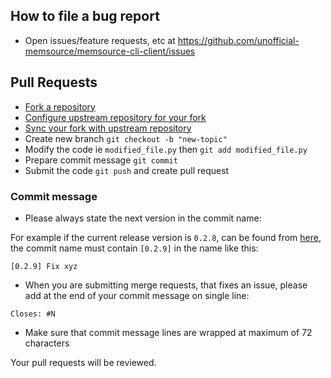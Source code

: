 ## How to file a bug report

- Open issues/feature requests, etc at <https://github.com/unofficial-memsource/memsource-cli-client/issues>

## Pull Requests
- [Fork a repository](https://help.github.com/en/articles/fork-a-repo)
- [Configure upstream repository for your fork](https://help.github.com/en/articles/configuring-a-remote-for-a-fork)
- [Sync your fork with upstream repository](https://help.github.com/en/articles/syncing-a-fork)
- Create new branch `git checkout -b "new-topic"`
- Modify the code ie `modified_file.py` then `git add modified_file.py`
- Prepare commit message `git commit`
- Submit the code `git push` and create pull request

### Commit message
- Please always state the next version in the commit name:

For example if the current release version is `0.2.8`, can be found from [here](https://pypi.org/project/memsource-cli/), the commit name must contain `[0.2.9]` in the name like this:
```
[0.2.9] Fix xyz
```
- When you are submitting merge requests, that fixes an issue, please add at the end of your commit message on single line:
```
Closes: #N
```
- Make sure that commit message lines are wrapped at maximum of 72 characters

Your pull requests will be reviewed.
